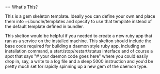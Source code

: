 == What's This?

This is a gem skeleton template.  Ideally you can define your own and place them into ~/.bundle/templates and specify to use that template instead of the default template defined in bundler.  

This skelton would be helpful if you needed to create a new ruby app that ran as a service on the installed machine.  This skelton should include the base code required for building a daemon style ruby app, including an installation command, a start/stop/restart/status interface and of course a spot that says "# your daemon code goes here" where you could easily drop in, say, a write to a log file and a sleep 5000 instruction and you'd be pretty much set for rapidly spinning up a new gem of the daemon type.  
